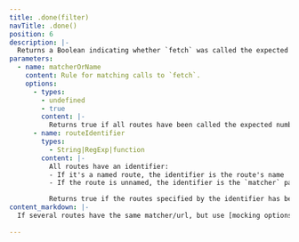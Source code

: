```yaml
---
title: .done(filter)
navTitle: .done()
position: 6
description: |-
  Returns a Boolean indicating whether `fetch` was called the expected number of times (or has been called at least once if `repeat` is undefined for the route). It does not take into account whether the `fetches` completed successfully.
parameters:
  - name: matcherOrName
    content: Rule for matching calls to `fetch`.
    options:
      - types:
        - undefined
        - true
        content: |-
          Returns true if all routes have been called the expected number of times
      - name: routeIdentifier
        types:
          - String|RegExp|function
        content: |-
          All routes have an identifier:
          - If it's a named route, the identifier is the route's name
          - If the route is unnamed, the identifier is the `matcher` passed in to `.mock()`

          Returns true if the routes specified by the identifier has been called the expected number of times
content_markdown: |-
  If several routes have the same matcher/url, but use [mocking options](#apimockingmock_options), the recommended way to handle this is to [name each route](#api-mockingmock_options) and filter using those names
  
---
```

